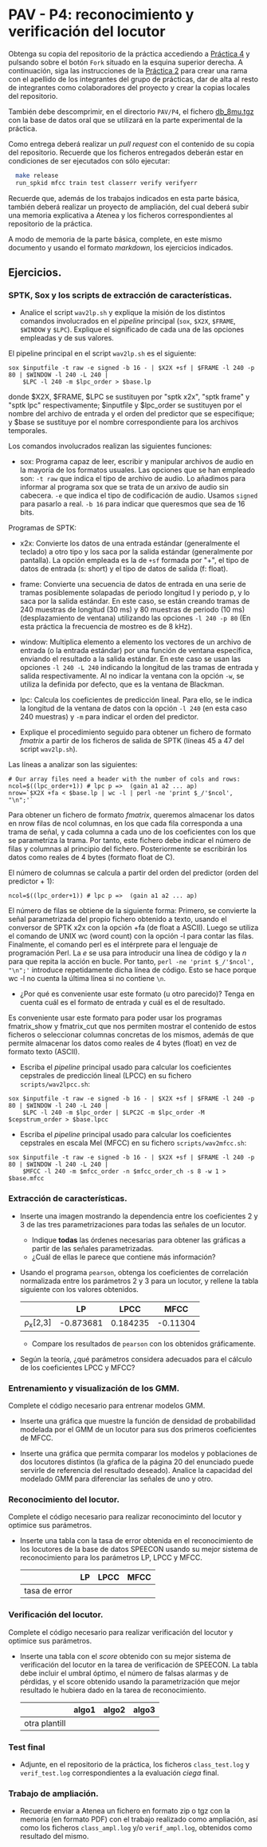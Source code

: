 PAV - P4: reconocimiento y verificación del locutor
===================================================

Obtenga su copia del repositorio de la práctica accediendo a [Práctica 4](https://github.com/albino-pav/P4)
y pulsando sobre el botón `Fork` situado en la esquina superior derecha. A continuación, siga las
instrucciones de la [Práctica 2](https://github.com/albino-pav/P2) para crear una rama con el apellido de
los integrantes del grupo de prácticas, dar de alta al resto de integrantes como colaboradores del proyecto
y crear la copias locales del repositorio.

También debe descomprimir, en el directorio `PAV/P4`, el fichero [db_8mu.tgz](https://atenea.upc.edu/pluginfile.php/3145524/mod_assign/introattachment/0/spk_8mu.tgz?forcedownload=1)
con la base de datos oral que se utilizará en la parte experimental de la práctica.

Como entrega deberá realizar un *pull request* con el contenido de su copia del repositorio. Recuerde
que los ficheros entregados deberán estar en condiciones de ser ejecutados con sólo ejecutar:

~~~~~~~~~~~~~~~~~~~~~~~~~~~~~~~~~~~~~~~~~~~~~~~~~~~~~.sh
  make release
  run_spkid mfcc train test classerr verify verifyerr
~~~~~~~~~~~~~~~~~~~~~~~~~~~~~~~~~~~~~~~~~~~~~~~~~~~~~

Recuerde que, además de los trabajos indicados en esta parte básica, también deberá realizar un proyecto
de ampliación, del cual deberá subir una memoria explicativa a Atenea y los ficheros correspondientes al
repositorio de la práctica.

A modo de memoria de la parte básica, complete, en este mismo documento y usando el formato *markdown*, los
ejercicios indicados.

## Ejercicios.

### SPTK, Sox y los scripts de extracción de características.

- Analice el script `wav2lp.sh` y explique la misión de los distintos comandos involucrados en el *pipeline*
  principal (`sox`, `$X2X`, `$FRAME`, `$WINDOW` y `$LPC`). Explique el significado de cada una de las 
  opciones empleadas y de sus valores.

El pipeline principal en el script `wav2lp.sh` es el siguiente:
```
sox $inputfile -t raw -e signed -b 16 - | $X2X +sf | $FRAME -l 240 -p 80 | $WINDOW -l 240 -L 240 |
	$LPC -l 240 -m $lpc_order > $base.lp
```
donde $X2X, $FRAME, $LPC se sustituyen por "sptk x2x", "sptk frame" y "sptk lpc" respectivamente; 
$inputfile y $lpc_order se sustituyen por el nombre del archivo de entrada y el orden del predictor que se 
especifique; y $base se sustituye por el nombre correspondiente para los archivos temporales.

Los comandos involucrados realizan las siguientes funciones:

* sox: Programa capaz de leer, escribir y manipular archivos de audio en la mayoría de los formatos usuales. 
Las opciones que se han empleado son:
`-t raw` que indica el tipo de archivo de audio. Lo añadimos para informar al programa sox que se trata de un 
arxivo de audio sin cabecera.
`-e` que indica el tipo de codificación de audio. Usamos `signed` para pasarlo a real. 
`-b 16` para indicar que queresmos que sea de 16 bits.

Programas de SPTK:

* x2x: Convierte los datos de una entrada estándar (generalmente el teclado) a otro tipo y los saca por la salida 
estándar (generalmente por pantalla). 
La opción empleada es la de `+sf` formada por "+", el tipo de datos de entrada (s: short) y el tipo de datos de 
salida (f: float).

* frame: Convierte una secuencia de datos de entrada en una serie de tramas posiblemente solapadas de periodo 
longitud l y periodo p, y lo saca por la salida estándar. En este caso, se están creando tramas de 240 muestras 
de longitud (30 ms) y 80 muestras de periodo (10 ms) (desplazamiento de ventana) utilizando las opciones `-l 240 -p 80`
(En esta práctica la frecuencia de mostreo es de 8 kHz). 

* window: Multiplica elemento a elemento los vectores de un archivo de entrada (o la entrada estándar) por una 
función de ventana específica, enviando el resultado a la salida estándar. En este caso se usan las opciones 
`-l 240 -L 240` indicando la longitud de las tramas de entrada y salida respectivamente. Al no indicar la ventana 
con la opción `-w`, se utiliza la definida por defecto, que es la ventana de Blackman.     

* lpc: Calcula los coeficientes de predicción lineal. Para ello, se le indica la longitud de la ventana de 
datos con la opción `-l 240` (en esta caso 240 muestras) y `-m` para indicar el orden del predictor.     


- Explique el procedimiento seguido para obtener un fichero de formato *fmatrix* a partir de los ficheros de
  salida de SPTK (líneas 45 a 47 del script `wav2lp.sh`).

Las líneas a analizar son las siguientes:
```
# Our array files need a header with the number of cols and rows:
ncol=$((lpc_order+1)) # lpc p =>  (gain a1 a2 ... ap) 
nrow=`$X2X +fa < $base.lp | wc -l | perl -ne 'print $_/'$ncol', "\n";'`
```

Para obtener un fichero de formato *fmatrix*, queremos almacenar los datos en nrow filas de ncol columnas, en los que cada fila corresponda a una trama de señal, y cada columna a cada uno de los coeficientes con los que se parametriza la trama. Por tanto, este fichero debe indicar el número de filas y columnas al principio del fichero. Posteriormente se escribirán los datos como reales de 4 bytes (formato float de C). 

El número de columnas se calcula a partir del orden del predictor (orden del predictor + 1):
```
ncol=$((lpc_order+1)) # lpc p =>  (gain a1 a2 ... ap) 
```

El número de filas se obtiene de la siguiente forma: Primero, se convierte la señal parametrizada del propio fichero obtenido a texto, usando el conversor de SPTK x2x con la opción +fa (de float a ASCII). Luego se utiliza el comando de UNIX wc (word count) con la opción -l para contar las filas. Finalmente, el comando perl es el intérprete para el lenguaje de programación Perl. La *e* se usa para introducir una línea de código y la *n* para que repita la acción en bucle. Por tanto, `perl -ne 'print $_/'$ncol', "\n";'` introduce repetidamente dicha línea de código. Esto se hace porque wc -l no cuenta la última línea si no contiene `\n`.   

  * ¿Por qué es conveniente usar este formato (u otro parecido)? Tenga en cuenta cuál es el formato de
    entrada y cuál es el de resultado.

Es conveniente usar este formato para poder usar los programas fmatrix_show y fmatrix_cut que nos permiten mostrar el contenido de estos ficheros o seleccionar columnas concretas de los mismos, además de que permite almacenar los datos como reales de 4 bytes (float) en vez de formato texto (ASCII).  


- Escriba el *pipeline* principal usado para calcular los coeficientes cepstrales de predicción lineal
  (LPCC) en su fichero <code>scripts/wav2lpcc.sh</code>:
```
sox $inputfile -t raw -e signed -b 16 - | $X2X +sf | $FRAME -l 240 -p 80 | $WINDOW -l 240 -L 240 |
	$LPC -l 240 -m $lpc_order | $LPC2C -m $lpc_order -M $cepstrum_order > $base.lpcc
``` 


- Escriba el *pipeline* principal usado para calcular los coeficientes cepstrales en escala Mel (MFCC) en su
  fichero <code>scripts/wav2mfcc.sh</code>:
```
sox $inputfile -t raw -e signed -b 16 - | $X2X +sf | $FRAME -l 240 -p 80 | $WINDOW -l 240 -L 240 |
	$MFCC -l 240 -m $mfcc_order -n $mfcc_order_ch -s 8 -w 1 > $base.mfcc
```


### Extracción de características.

- Inserte una imagen mostrando la dependencia entre los coeficientes 2 y 3 de las tres parametrizaciones
  para todas las señales de un locutor.
  
  + Indique **todas** las órdenes necesarias para obtener las gráficas a partir de las señales 
    parametrizadas.
  + ¿Cuál de ellas le parece que contiene más información?

- Usando el programa <code>pearson</code>, obtenga los coeficientes de correlación normalizada entre los
  parámetros 2 y 3 para un locutor, y rellene la tabla siguiente con los valores obtenidos.

  |                        | LP   | LPCC | MFCC |
  |------------------------|:----:|:----:|:----:|
  | &rho;<sub>x</sub>[2,3] | -0.873681 | 0.184235 | -0.11304 |
  
  + Compare los resultados de <code>pearson</code> con los obtenidos gráficamente.
  
- Según la teoría, ¿qué parámetros considera adecuados para el cálculo de los coeficientes LPCC y MFCC?

### Entrenamiento y visualización de los GMM.

Complete el código necesario para entrenar modelos GMM.

- Inserte una gráfica que muestre la función de densidad de probabilidad modelada por el GMM de un locutor
  para sus dos primeros coeficientes de MFCC.
  
- Inserte una gráfica que permita comparar los modelos y poblaciones de dos locutores distintos (la gŕafica
  de la página 20 del enunciado puede servirle de referencia del resultado deseado). Analice la capacidad
  del modelado GMM para diferenciar las señales de uno y otro.

### Reconocimiento del locutor.

Complete el código necesario para realizar reconociminto del locutor y optimice sus parámetros.

- Inserte una tabla con la tasa de error obtenida en el reconocimiento de los locutores de la base de datos
  SPEECON usando su mejor sistema de reconocimiento para los parámetros LP, LPCC y MFCC.

  |                        | LP   | LPCC | MFCC |
  |------------------------|:----:|:----:|:----:|
  |     tasa de error      |      |      |      |

### Verificación del locutor.

Complete el código necesario para realizar verificación del locutor y optimice sus parámetros.

- Inserte una tabla con el *score* obtenido con su mejor sistema de verificación del locutor en la tarea
  de verificación de SPEECON. La tabla debe incluir el umbral óptimo, el número de falsas alarmas y de
  pérdidas, y el score obtenido usando la parametrización que mejor resultado le hubiera dado en la tarea
  de reconocimiento.
 
  |                        | algo1 | algo2 | algo3 |
  |------------------------|:----:|:----:|:----:|
  |     otra plantill      |      |      |      |

### Test final

- Adjunte, en el repositorio de la práctica, los ficheros `class_test.log` y `verif_test.log` 
  correspondientes a la evaluación *ciega* final.

### Trabajo de ampliación.

- Recuerde enviar a Atenea un fichero en formato zip o tgz con la memoria (en formato PDF) con el trabajo 
  realizado como ampliación, así como los ficheros `class_ampl.log` y/o `verif_ampl.log`, obtenidos como 
  resultado del mismo.
